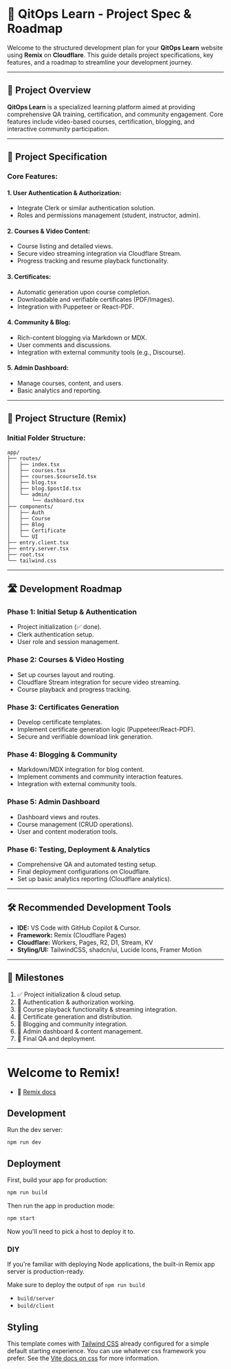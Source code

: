 # 🚀 QitOps Learn - Project Spec & Roadmap

Welcome to the structured development plan for your **QitOps Learn** website using **Remix** on **Cloudflare**. This guide details project specifications, key features, and a roadmap to streamline your development journey.

---

## 📑 Project Overview

**QitOps Learn** is a specialized learning platform aimed at providing comprehensive QA training, certification, and community engagement. Core features include video-based courses, certification, blogging, and interactive community participation.

---

## 📝 Project Specification

### Core Features:

#### 1. **User Authentication & Authorization:**
- Integrate Clerk or similar authentication solution.
- Roles and permissions management (student, instructor, admin).

#### 2. **Courses & Video Content:**
- Course listing and detailed views.
- Secure video streaming integration via Cloudflare Stream.
- Progress tracking and resume playback functionality.

#### 3. **Certificates:**
- Automatic generation upon course completion.
- Downloadable and verifiable certificates (PDF/Images).
- Integration with Puppeteer or React-PDF.

#### 4. **Community & Blog:**
- Rich-content blogging via Markdown or MDX.
- User comments and discussions.
- Integration with external community tools (e.g., Discourse).

#### 5. **Admin Dashboard:**
- Manage courses, content, and users.
- Basic analytics and reporting.

---

## 📁 Project Structure (Remix)

### Initial Folder Structure:

```
app/
├── routes/
│   ├── index.tsx
│   ├── courses.tsx
│   ├── courses.$courseId.tsx
│   ├── blog.tsx
│   ├── blog.$postId.tsx
│   └── admin/
│       └── dashboard.tsx
├── components/
│   ├── Auth
│   ├── Course
│   ├── Blog
│   ├── Certificate
│   └── UI
├── entry.client.tsx
├── entry.server.tsx
├── root.tsx
└── tailwind.css
```

---

## 🛣️ Development Roadmap

### Phase 1: Initial Setup & Authentication
- Project initialization (✅ done).
- Clerk authentication setup.
- User role and session management.

### Phase 2: Courses & Video Hosting
- Set up courses layout and routing.
- Cloudflare Stream integration for secure video streaming.
- Course playback and progress tracking.

### Phase 3: Certificates Generation
- Develop certificate templates.
- Implement certificate generation logic (Puppeteer/React-PDF).
- Secure and verifiable download link generation.

### Phase 4: Blogging & Community
- Markdown/MDX integration for blog content.
- Implement comments and community interaction features.
- Integration with external community tools.

### Phase 5: Admin Dashboard
- Dashboard views and routes.
- Course management (CRUD operations).
- User and content moderation tools.

### Phase 6: Testing, Deployment & Analytics
- Comprehensive QA and automated testing setup.
- Final deployment configurations on Cloudflare.
- Set up basic analytics reporting (Cloudflare analytics).

---

## 🛠️ Recommended Development Tools

- **IDE:** VS Code with GitHub Copilot & Cursor.
- **Framework:** Remix (Cloudflare Pages)
- **Cloudflare:** Workers, Pages, R2, D1, Stream, KV
- **Styling/UI:** TailwindCSS, shadcn/ui, Lucide Icons, Framer Motion

---

## 🚩 Milestones

1. ✅ Project initialization & cloud setup.
2. 🔲 Authentication & authorization working.
3. 🔲 Course playback functionality & streaming integration.
4. 🔲 Certificate generation and distribution.
5. 🔲 Blogging and community integration.
6. 🔲 Admin dashboard & content management.
7. 🔲 Final QA and deployment.

---

# Welcome to Remix!

- 📖 [Remix docs](https://remix.run/docs)

## Development

Run the dev server:

```shellscript
npm run dev
```

## Deployment

First, build your app for production:

```sh
npm run build
```

Then run the app in production mode:

```sh
npm start
```

Now you'll need to pick a host to deploy it to.

### DIY

If you're familiar with deploying Node applications, the built-in Remix app server is production-ready.

Make sure to deploy the output of `npm run build`

- `build/server`
- `build/client`

## Styling

This template comes with [Tailwind CSS](https://tailwindcss.com/) already configured for a simple default starting experience. You can use whatever css framework you prefer. See the [Vite docs on css](https://vitejs.dev/guide/features.html#css) for more information.
